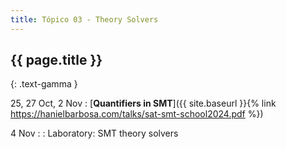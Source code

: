 ```yaml
---
title: Tópico 03 - Theory Solvers
---
```


## {{ page.title }}
{: .text-gamma }

25, 27 Oct, 2 Nov
: [**Quantifiers in SMT**]({{ site.baseurl }}{% link https://hanielbarbosa.com/talks/sat-smt-school2024.pdf %})

4 Nov
: : Laboratory: SMT theory solvers
